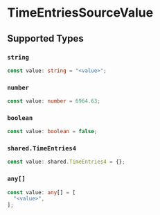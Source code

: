 # TimeEntriesSourceValue


## Supported Types

### `string`

```typescript
const value: string = "<value>";
```

### `number`

```typescript
const value: number = 6964.63;
```

### `boolean`

```typescript
const value: boolean = false;
```

### `shared.TimeEntries4`

```typescript
const value: shared.TimeEntries4 = {};
```

### `any[]`

```typescript
const value: any[] = [
  "<value>",
];
```


